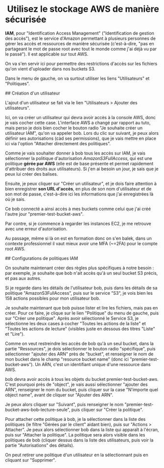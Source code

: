 #  Utilisez le stockage AWS de manière sécurisée

**IAM**, pour "Identification Access Management" ("Identification de gestion des accès"), est le service d'Amazon permettant à plusieurs personnes de gérer les accès et ressources de manière sécurisée (c'est-à-dire, "pas en partageant le mot de passe root avec tout le monde comme j'ai déjà vu par le passé"). Il est applicable sur tout AWS.

On va s'en servir ici pour permettre des restrictions d'accès sur les fichiers qu'on vient d'uploader dans nos buckets S3.

Dans le menu de gauche, on va surtout utiliser les liens "Utilisateurs" et "Politiques".

## Création d'un utilisateur

L'ajout d'un utilisateur se fait via le lien "Utilisateurs > Ajouter des utilisateurs".

Ici, on va créer un utilisateur qui devra avoir accès à la console AWS, donc je vais cocher cette case.
L'interface AWS a changé par rapport au tuto, mais perso je dois bien cocher le bouton radio "Je souhaite créer un utilisateur IAM", qu'on va appeler bob.
Lors du clic sur suivant, je peux alors définir ses autorisations (càd ses permissions), que je vais mettre en place ici via l'option "Attacher directement des politiques".

Comme je vais souhaiter donner à bob tous les accès sur IAM, je vais sélectionner la politique d'autorisation _AmazonS3FullAccess_, qui est une politique **gérée par AWS** (elle est de base présente et permet rapidement d'attribuer des droits aux utilisateurs). Si j'en ai besoin un jour, je sais que je peux lui créer des balises.

Ensuite, je peux cliquer sur "Créer un utilisateur", et je dois faire attention à bien enregistrer **son URL d'accès**, en plus de son nom d'utilisateur et de son mot de passe, c'est-à-dire ici les informations que j'ai enregistrées là où je sais.

Ce bob connecté a ainsi accès à mes buckets comme celui que j'ai créé l'autre jour "premier-test-bucket-aws".

Par contre, si je commence à regarder les instances EC2, je me retrouve avec une erreur d'autorisation.

Au passage, même si là on est en formation donc on s'en balek, dans un contexte professionnel il vaut mieux avoir une MFA (~=2FA) pour le compte root AWS.

## Configurations de politiques IAM

On souhaite maintenant créer des règles plus spécifiques à notre besoin : par exemple, je souhaite que bob n'ait accès qu'à un seul bucket S3 précis, et pas aux autres.

Si je regarde dans les détails de l'utilisateur bob, puis dans les détails de sa politique "AmazonS3FullAccess", puis sur le service "S3", je vois bien les 158 actions possibles pour mon utilisateur bob.

Je souhaite maintenant que bob puisse lister et lire les fichiers, mais pas en créer. Pour ce faire, je clique sur le lien "Politique" du menu de gauche, puis sur "Créer une politique". Après avoir sélectionné le Service S3, je sélectionne les deux cases à cocher "Toutes les actions de la liste" et "Toutes les actions de lecture" (visibles juste en dessous des titres "Liste" et "Lire").

Comme on veut restreindre les accès de bob qu'à un seul bucket, dans la partie "Ressources", je dois sélectionner le bouton radio "spécifique", puis sélectionner "ajouter des ARN" près de "bucket", et renseigner le nom de mon bucket dans le champ "resource bucket name" (donc ici "premier-test-bucket-aws").
Un ARN, c'est un identifiant unique d'une ressource dans AWS.

bob devra avoir accès à tous les objets du bucket premier-test-bucket-aws. C'est pourquoi près de "object", je vais aussi sélectionner "ajouter des ARN", renseigner le nom du bucket, puis cliquer sur la case "N'importe quel object name", avant de cliquer sur "Ajouter des ARN".

Je peux alors cliquer sur "Suivant", puis renseigner le nom "premier-test-bucket-aws-bob-lecture-seule", puis cliquer sur "Créer la politique".

Pour attacher cette politique à bob, je la sélectionner dans la liste des politiques (le filtre "Gérées par le client" aidant bien), puis sur "Actions > Attacher". Je peux alors sélectionner bob dans la liste qui apparaît à l'écran, puis sur "Attacher la politique". La politique sera alors visible dans les politiques de bob (cliquer dessus dans la liste des utilisateurs, puis voir la partie "Autorisations" des détails).

On peut retirer une politique d'un utilisateur en la sélectionnant puis en cliquant sur "Supprimer".